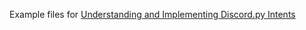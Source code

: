 Example files for [Understanding and Implementing Discord.py Intents](http://python.sbyai.com/2023/10/understanding-and-implementing.html)
